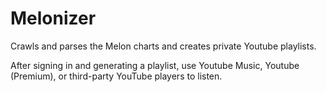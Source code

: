 # Melonizer
Crawls and parses the Melon charts and creates private Youtube playlists.

After signing in and generating a playlist, use Youtube Music, Youtube (Premium), or third-party YouTube players to listen.
